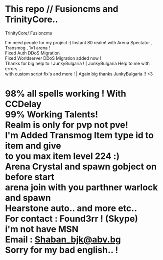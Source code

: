 This repo // Fusioncms and TrinityCore..           
====================================================
                                                     
TrinityCore/ Fusioncms                              

 I'm need people for my project :) Instant 80 realm! 
 with Arena Spectator , Transmog , 1v1 arena !      
 Fixed Auth DDoS Migration                           
 Fixed Worldserver DDoS Migration added now !        
 Thanks for big help to ! JunkyBulgaria !            |
 JunkyBulgaria Help to me with errors...             
 with custom script fix's and more !                 |
 Again big thanks JunkyBulgaria !! <3                

 98% all spells working ! With CCDelay               
 99% Working Talents!                                
 Realm is only for pvp not pve!                      
 I'm Added Transmog Item type id to item and give   
 to you max item level 224 :)                        
 Arena Crystal and spawn gobject on before start     
 arena join with you parthner warlock and spawn      
 Hearstone auto.. and more etc..                     
 For contact : Found3rr ! (Skype)                    
 i'm not have MSN                                    
 Email : Shaban_bjk@abv.bg                           
 Sorry for my bad english.. !    
===================================================

